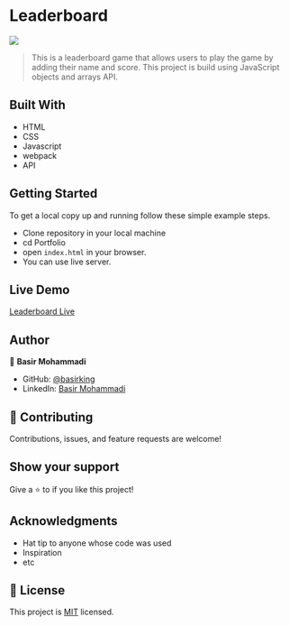 # Leaderboard


![](https://img.shields.io/badge/Microverse-blueviolet)

> This is a leaderboard game that allows users to play the game by adding their name and score. This project is build using JavaScript objects and arrays API.


## Built With

- HTML
- CSS 
- Javascript
- webpack
- API

## Getting Started

To get a local copy up and running follow these simple example steps.

- Clone repository in your local machine 
- cd Portfolio
- open `index.html` in your browser.
- You can use live server.

## Live Demo

[Leaderboard Live](https://basirking.github.io/Leaderboard/)

## Author

👤 **Basir Mohammadi**

- GitHub: [@basirking](https://github.com/basirking)
- LinkedIn: [Basir Mohammadi](https://www.linkedin.com/in/basir-mohammadi-1296b3157/)



## 🤝 Contributing

Contributions, issues, and feature requests are welcome!


## Show your support

Give a ⭐️ to if you like this project!


## Acknowledgments

- Hat tip to anyone whose code was used
- Inspiration
- etc

## 📝 License

This project is [MIT](./MIT.md) licensed.



